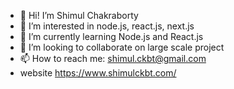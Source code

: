 - 👋 Hi! I’m Shimul Chakraborty
- 👀 I’m interested in node.js, react.js, next.js
- 🌱 I’m currently learning Node.js and React.js
- 💞️ I’m looking to collaborate on large scale project
- 📫 How to reach me: shimul.ckbt@gmail.com
-  website https://www.shimulckbt.com/

<!---
shimulckbt/shimulckbt is a ✨ special ✨ repository because its `README.md` (this file) appears on your GitHub profile.
You can click the Preview link to take a look at your changes.
--->
